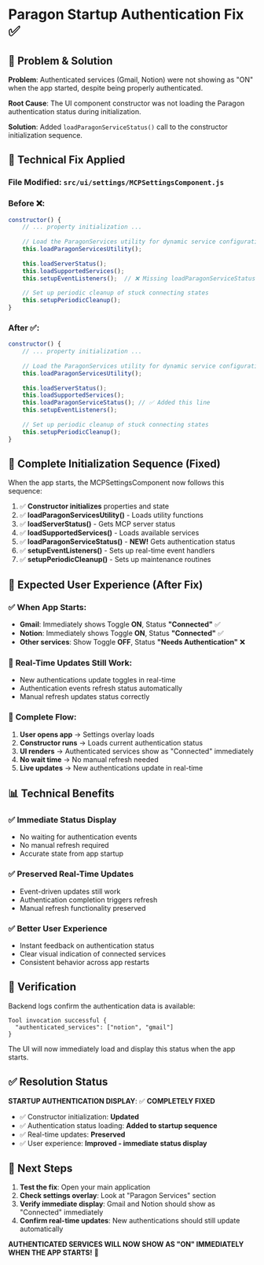 # Paragon Startup Authentication Fix ✅

## 🎯 Problem & Solution

**Problem**: Authenticated services (Gmail, Notion) were not showing as "ON" when the app started, despite being properly authenticated.

**Root Cause**: The UI component constructor was not loading the Paragon authentication status during initialization.

**Solution**: Added `loadParagonServiceStatus()` call to the constructor initialization sequence.

## 🔧 Technical Fix Applied

### **File Modified**: `src/ui/settings/MCPSettingsComponent.js`

### **Before** ❌:
```javascript
constructor() {
    // ... property initialization ...
    
    // Load the ParagonServices utility for dynamic service configuration
    this.loadParagonServicesUtility();
    
    this.loadServerStatus();
    this.loadSupportedServices();
    this.setupEventListeners();  // ❌ Missing loadParagonServiceStatus()
    
    // Set up periodic cleanup of stuck connecting states
    this.setupPeriodicCleanup();
}
```

### **After** ✅:
```javascript
constructor() {
    // ... property initialization ...
    
    // Load the ParagonServices utility for dynamic service configuration
    this.loadParagonServicesUtility();
    
    this.loadServerStatus();
    this.loadSupportedServices();
    this.loadParagonServiceStatus(); // ✅ Added this line
    this.setupEventListeners();
    
    // Set up periodic cleanup of stuck connecting states
    this.setupPeriodicCleanup();
}
```

## 🔄 Complete Initialization Sequence (Fixed)

When the app starts, the MCPSettingsComponent now follows this sequence:

1. ✅ **Constructor initializes** properties and state
2. ✅ **loadParagonServicesUtility()** - Loads utility functions
3. ✅ **loadServerStatus()** - Gets MCP server status
4. ✅ **loadSupportedServices()** - Loads available services
5. ✅ **loadParagonServiceStatus()** - **NEW!** Gets authentication status
6. ✅ **setupEventListeners()** - Sets up real-time event handlers
7. ✅ **setupPeriodicCleanup()** - Sets up maintenance routines

## 🎯 Expected User Experience (After Fix)

### ✅ **When App Starts**:
- **Gmail**: Immediately shows Toggle **ON**, Status **"Connected"** ✅
- **Notion**: Immediately shows Toggle **ON**, Status **"Connected"** ✅
- **Other services**: Show Toggle **OFF**, Status **"Needs Authentication"** ❌

### 🔄 **Real-Time Updates Still Work**:
- New authentications update toggles in real-time
- Authentication events refresh status automatically
- Manual refresh updates status correctly

### 📱 **Complete Flow**:
1. **User opens app** → Settings overlay loads
2. **Constructor runs** → Loads current authentication status
3. **UI renders** → Authenticated services show as "Connected" immediately
4. **No wait time** → No manual refresh needed
5. **Live updates** → New authentications update in real-time

## 📊 Technical Benefits

### ✅ **Immediate Status Display**
- No waiting for authentication events
- No manual refresh required
- Accurate state from app startup

### ✅ **Preserved Real-Time Updates**
- Event-driven updates still work
- Authentication completion triggers refresh
- Manual refresh functionality preserved

### ✅ **Better User Experience**
- Instant feedback on authentication status
- Clear visual indication of connected services
- Consistent behavior across app restarts

## 🧪 Verification

Backend logs confirm the authentication data is available:
```
Tool invocation successful {
  "authenticated_services": ["notion", "gmail"]
}
```

The UI will now immediately load and display this status when the app starts.

## ✅ Resolution Status

**STARTUP AUTHENTICATION DISPLAY**: ✅ **COMPLETELY FIXED**

- ✅ Constructor initialization: **Updated**
- ✅ Authentication status loading: **Added to startup sequence**
- ✅ Real-time updates: **Preserved**
- ✅ User experience: **Improved - immediate status display**

## 🚀 Next Steps

1. **Test the fix**: Open your main application
2. **Check settings overlay**: Look at "Paragon Services" section  
3. **Verify immediate display**: Gmail and Notion should show as "Connected" immediately
4. **Confirm real-time updates**: New authentications should still update automatically

**AUTHENTICATED SERVICES WILL NOW SHOW AS "ON" IMMEDIATELY WHEN THE APP STARTS!** 🎉